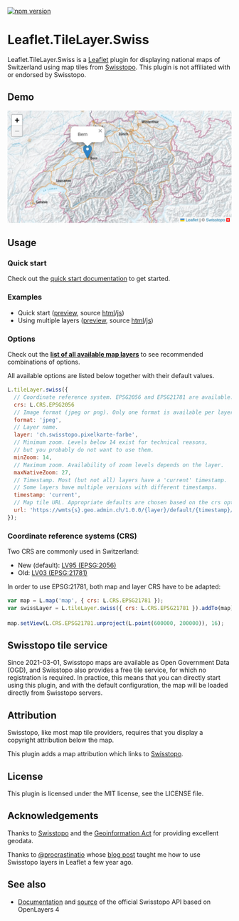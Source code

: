 [![npm version](https://img.shields.io/npm/v/leaflet-tilelayer-swiss.svg)](https://www.npmjs.com/package/leaflet-tilelayer-swiss)

# Leaflet.TileLayer.Swiss

Leaflet.TileLayer.Swiss is a [Leaflet](https://leafletjs.com/) plugin for
displaying national maps of Switzerland using map tiles from
[Swisstopo](https://www.swisstopo.ch/).
This plugin is not affiliated with or endorsed by Swisstopo.

## Demo

[<img src="examples/screenshot.png" alt="Screenshot of Demo" width="640">](https://leaflet-tilelayer-swiss.karavia.ch/)

## Usage

### Quick start

Check out the [quick start documentation](https://leaflet-tilelayer-swiss.karavia.ch/#quick-start)
to get started.

### Examples

- Quick start ([preview](https://leaflet-tilelayer-swiss.karavia.ch/quick-start.html),
source [html](examples/quick-start.html)/[js](examples/quick-start.js))
- Using multiple layers ([preview](https://leaflet-tilelayer-swiss.karavia.ch/multiple-layers.html),
source [html](examples/multiple-layers.html)/[js](examples/multiple-layers.js))

### Options

Check out the
**[list of all available map layers](https://leaflet-tilelayer-swiss.karavia.ch/layers.html)**
to see recommended combinations of options.

All available options are listed below together with their default values.

```javascript
L.tileLayer.swiss({
  // Coordinate reference system. EPSG2056 and EPSG21781 are available.
  crs: L.CRS.EPSG2056
  // Image format (jpeg or png). Only one format is available per layer.
  format: 'jpeg',
  // Layer name.
  layer: 'ch.swisstopo.pixelkarte-farbe',
  // Minimum zoom. Levels below 14 exist for technical reasons,
  // but you probably do not want to use them.
  minZoom: 14,
  // Maximum zoom. Availability of zoom levels depends on the layer.
  maxNativeZoom: 27,
  // Timestamp. Most (but not all) layers have a 'current' timestamp.
  // Some layers have multiple versions with different timestamps.
  timestamp: 'current',
  // Map tile URL. Appropriate defaults are chosen based on the crs option.
  url: 'https://wmts{s}.geo.admin.ch/1.0.0/{layer}/default/{timestamp}/2056/{z}/{x}/{y}.{format}'
});
```

### Coordinate reference systems (CRS)

Two CRS are commonly used in Switzerland:

- New (default): [LV95 (EPSG:2056)](https://epsg.io/2056)
- Old: [LV03 (EPSG:21781)](https://epsg.io/21781)

In order to use EPSG:21781, both map and layer CRS have to be adapted:

```javascript
var map = L.map('map', { crs: L.CRS.EPSG21781 });
var swissLayer = L.tileLayer.swiss({ crs: L.CRS.EPSG21781 }).addTo(map);

map.setView(L.CRS.EPSG21781.unproject(L.point(600000, 200000)), 16);
```

## Swisstopo tile service

Since 2021-03-01, Swisstopo maps are available as Open Government Data (OGD), and
Swisstopo also provides a free tile service, for
which no registration is required.
In practice, this means that you can directly start using this plugin, and
with the default configuration, the map will be loaded directly from Swisstopo
servers.

## Attribution

Swisstopo, like most map tile providers, requires that you display a copyright attribution below the map.

This plugin adds a map attribution which links to
[Swisstopo](https://www.swisstopo.ch/).

## License

This plugin is licensed under the MIT license, see the LICENSE file.

## Acknowledgements

Thanks to [Swisstopo](https://www.swisstopo.ch/) and the
[Geoinformation Act](https://www.admin.ch/opc/en/classified-compilation/20050726/index.html)
for providing excellent geodata.

Thanks to [@procrastinatio](https://github.com/procrastinatio) whose
[blog post](https://www.procrastinatio.org/2014/11/16/native-wmts-leaflet/)
taught me how to use Swisstopo layers in Leaflet a few year ago.

## See also

- [Documentation](https://api3.geo.admin.ch/) and
  [source](https://github.com/geoadmin/ol3) of the official Swisstopo API based
  on OpenLayers 4

